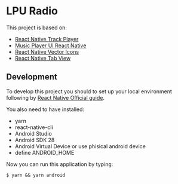# LPU Radio
This project is based on:
- [React Native Track Player](https://github.com/react-native-kit/react-native-track-player)
- [Music Player UI React Native](https://github.com/Belgin-Android/Music-Player-UI-React-Native)
- [React Native Vector Icons](https://github.com/oblador/react-native-vector-icons)
- [React Native Tab View](https://github.com/satya164/react-native-tab-view)

## Development
To develop this project you should to set up your local environment following by [React Native Official guide](https://reactnative.dev/docs/environment-setup).

You also need to have installed:
- yarn
- react-native-cli
- Android Studio
- Android SDK 28
- Android Virtual Device or use phisical android device
- define ANDROID_HOME

Now you can run this application by typing:
```
$ yarn && yarn android
```
